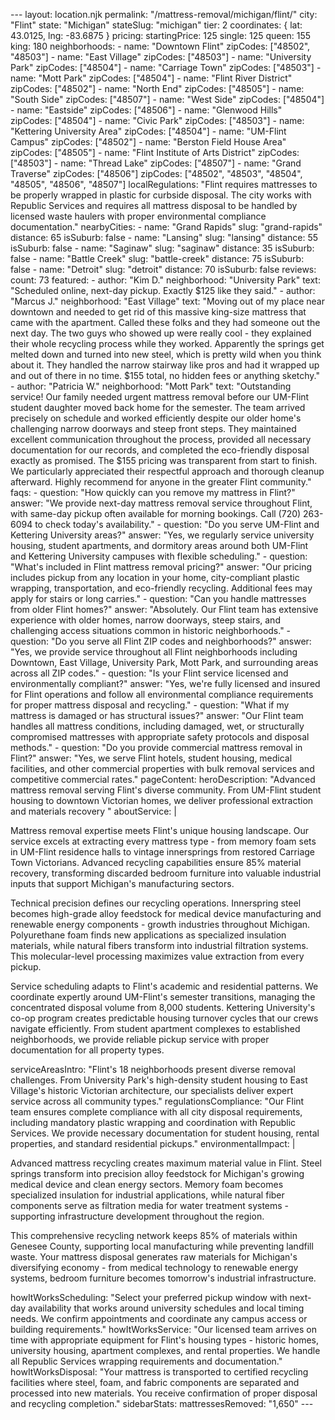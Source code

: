 --- layout: location.njk
permalink: "/mattress-removal/michigan/flint/"
city: "Flint" state: "Michigan" stateSlug: "michigan" tier: 2 coordinates: { lat: 43.0125, lng: -83.6875 } pricing: startingPrice: 125 single: 125 queen: 155 king: 180 neighborhoods: - name: "Downtown Flint" zipCodes: ["48502", "48503"] - name: "East Village" zipCodes: ["48503"] - name: "University Park" zipCodes: ["48504"] - name: "Carriage Town" zipCodes: ["48503"] - name: "Mott Park" zipCodes: ["48504"] - name: "Flint River District" zipCodes: ["48502"] - name: "North End" zipCodes: ["48505"] - name: "South Side" zipCodes: ["48507"] - name: "West Side" zipCodes: ["48504"] - name: "Eastside" zipCodes: ["48506"] - name: "Glenwood Hills" zipCodes: ["48504"] - name: "Civic Park" zipCodes: ["48503"] - name: "Kettering University Area" zipCodes: ["48504"] - name: "UM-Flint Campus" zipCodes: ["48502"] - name: "Berston Field House Area" zipCodes: ["48505"] - name: "Flint Institute of Arts District" zipCodes: ["48503"] - name: "Thread Lake" zipCodes: ["48507"] - name: "Grand Traverse" zipCodes: ["48506"] zipCodes: ["48502", "48503", "48504", "48505", "48506", "48507"] localRegulations: "Flint requires mattresses to be properly wrapped in plastic for curbside disposal. The city works with Republic Services and requires all mattress disposal to be handled by licensed waste haulers with proper environmental compliance documentation." nearbyCities: - name: "Grand Rapids" slug: "grand-rapids" distance: 65 isSuburb: false - name: "Lansing" slug: "lansing" distance: 55 isSuburb: false - name: "Saginaw" slug: "saginaw" distance: 35 isSuburb: false - name: "Battle Creek" slug: "battle-creek" distance: 75 isSuburb: false - name: "Detroit" slug: "detroit" distance: 70 isSuburb: false reviews: count: 73 featured: - author: "Kim D." neighborhood: "University Park" text: "Scheduled online, next-day pickup. Exactly $125 like they said." - author: "Marcus J." neighborhood: "East Village" text: "Moving out of my place near downtown and needed to get rid of this massive king-size mattress that came with the apartment. Called these folks and they had someone out the next day. The two guys who showed up were really cool - they explained their whole recycling process while they worked. Apparently the springs get melted down and turned into new steel, which is pretty wild when you think about it. They handled the narrow stairway like pros and had it wrapped up and out of there in no time. $155 total, no hidden fees or anything sketchy." - author: "Patricia W." neighborhood: "Mott Park" text: "Outstanding service! Our family needed urgent mattress removal before our UM-Flint student daughter moved back home for the semester. The team arrived precisely on schedule and worked efficiently despite our older home's challenging narrow doorways and steep front steps. They maintained excellent communication throughout the process, provided all necessary documentation for our records, and completed the eco-friendly disposal exactly as promised. The $155 pricing was transparent from start to finish. We particularly appreciated their respectful approach and thorough cleanup afterward. Highly recommend for anyone in the greater Flint community." faqs: - question: "How quickly can you remove my mattress in Flint?" answer: "We provide next-day mattress removal service throughout Flint, with same-day pickup often available for morning bookings. Call (720) 263-6094 to check today's availability." - question: "Do you serve UM-Flint and Kettering University areas?" answer: "Yes, we regularly service university housing, student apartments, and dormitory areas around both UM-Flint and Kettering University campuses with flexible scheduling." - question: "What's included in Flint mattress removal pricing?" answer: "Our pricing includes pickup from any location in your home, city-compliant plastic wrapping, transportation, and eco-friendly recycling. Additional fees may apply for stairs or long carries." - question: "Can you handle mattresses from older Flint homes?" answer: "Absolutely. Our Flint team has extensive experience with older homes, narrow doorways, steep stairs, and challenging access situations common in historic neighborhoods." - question: "Do you serve all Flint ZIP codes and neighborhoods?" answer: "Yes, we provide service throughout all Flint neighborhoods including Downtown, East Village, University Park, Mott Park, and surrounding areas across all ZIP codes." - question: "Is your Flint service licensed and environmentally compliant?" answer: "Yes, we're fully licensed and insured for Flint operations and follow all environmental compliance requirements for proper mattress disposal and recycling." - question: "What if my mattress is damaged or has structural issues?" answer: "Our Flint team handles all mattress conditions, including damaged, wet, or structurally compromised mattresses with appropriate safety protocols and disposal methods." - question: "Do you provide commercial mattress removal in Flint?" answer: "Yes, we serve Flint hotels, student housing, medical facilities, and other commercial properties with bulk removal services and competitive commercial rates." pageContent: heroDescription: "Advanced mattress removal serving Flint's diverse community. From UM-Flint student housing to downtown Victorian homes, we deliver professional extraction and materials recovery " aboutService: | <p>Mattress removal expertise meets Flint's unique housing landscape. Our service excels at extracting every mattress type - from memory foam sets in UM-Flint residence halls to vintage innersprings from restored Carriage Town Victorians. Advanced recycling capabilities ensure 85% material recovery, transforming discarded bedroom furniture into valuable industrial inputs that support Michigan's manufacturing sectors.</p> <p>Technical precision defines our recycling operations. Innerspring steel becomes high-grade alloy feedstock for medical device manufacturing and renewable energy components - growth industries throughout Michigan. Polyurethane foam finds new applications as specialized insulation materials, while natural fibers transform into industrial filtration systems. This molecular-level processing maximizes value extraction from every pickup.</p> <p>Service scheduling adapts to Flint's academic and residential patterns. We coordinate expertly around UM-Flint's semester transitions, managing the concentrated disposal volume from 8,000 students. Kettering University's co-op program creates predictable housing turnover cycles that our crews navigate efficiently. From student apartment complexes to established neighborhoods, we provide reliable pickup service with proper documentation for all property types.</p> serviceAreasIntro: "Flint's 18 neighborhoods present diverse removal challenges. From University Park's high-density student housing to East Village's historic Victorian architecture, our specialists deliver expert service across all community types." regulationsCompliance: "Our Flint team ensures complete compliance with all city disposal requirements, including mandatory plastic wrapping and coordination with Republic Services. We provide necessary documentation for student housing, rental properties, and standard residential pickups." environmentalImpact: | <p>Advanced mattress recycling creates maximum material value in Flint. Steel springs transform into precision alloy feedstock for Michigan's growing medical device and clean energy sectors. Memory foam becomes specialized insulation for industrial applications, while natural fiber components serve as filtration media for water treatment systems - supporting infrastructure development throughout the region.</p> <p>This comprehensive recycling network keeps 85% of materials within Genesee County, supporting local manufacturing while preventing landfill waste. Your mattress disposal generates raw materials for Michigan's diversifying economy - from medical technology to renewable energy systems, bedroom furniture becomes tomorrow's industrial infrastructure.</p> howItWorksScheduling: "Select your preferred pickup window with next-day availability that works around university schedules and local timing needs. We confirm appointments and coordinate any campus access or building requirements." howItWorksService: "Our licensed team arrives on time with appropriate equipment for Flint's housing types - historic homes, university housing, apartment complexes, and rental properties. We handle all Republic Services wrapping requirements and documentation." howItWorksDisposal: "Your mattress is transported to certified recycling facilities where steel, foam, and fabric components are separated and processed into new materials. You receive confirmation of proper disposal and recycling completion." sidebarStats: mattressesRemoved: "1,650" ---
